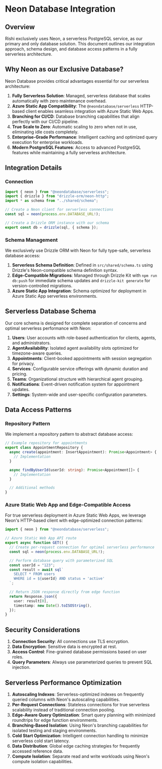 # Neon Database Integration

## Overview

Rishi exclusively uses Neon, a serverless PostgreSQL service, as our primary and only database solution. This document outlines our integration approach, schema design, and database access patterns in a fully serverless architecture.

## Why Neon as our Exclusive Database?

Neon Database provides critical advantages essential for our serverless architecture:

1. **Fully Serverless Solution**: Managed, serverless database that scales automatically with zero maintenance overhead.
2. **Azure Static App Compatibility**: The `@neondatabase/serverless` HTTP-based client enables seamless integration with Azure Static Web Apps.
3. **Branching for CI/CD**: Database branching capabilities that align perfectly with our CI/CD pipeline.
4. **True Scale to Zero**: Automatic scaling to zero when not in use, eliminating idle costs completely.
5. **Enterprise-Grade Performance**: Intelligent caching and optimized query execution for enterprise workloads.
6. **Modern PostgreSQL Features**: Access to advanced PostgreSQL features while maintaining a fully serverless architecture.

## Integration Details

### Connection

```typescript
import { neon } from "@neondatabase/serverless";
import { drizzle } from "drizzle-orm/neon-http";
import * as schema from "../shared/schema";

// Create a Neon client for serverless connections
const sql = neon(process.env.DATABASE_URL!);

// Create a Drizzle ORM instance with our schema
export const db = drizzle(sql, { schema });
```

### Schema Management

We exclusively use Drizzle ORM with Neon for fully type-safe, serverless database access:

1. **Serverless Schema Definition**: Defined in `src/shared/schema.ts` using Drizzle's Neon-compatible schema definition syntax.
2. **Edge-Compatible Migrations**: Managed through Drizzle Kit with `npm run db:push` for immediate schema updates and `drizzle-kit generate` for version-controlled migrations.
3. **Azure Static App Integration**: Schema optimized for deployment in Azure Static App serverless environments.

## Serverless Database Schema

Our core schema is designed for complete separation of concerns and optimal serverless performance with Neon:

1. **Users**: User accounts with role-based authentication for clients, agents, and administrators.
2. **AgentAvailability**: Isolated agent availability slots optimized for timezone-aware queries.
3. **Appointments**: Client-booked appointments with session segregation for privacy.
4. **Services**: Configurable service offerings with dynamic duration and pricing.
5. **Teams**: Organizational structure with hierarchical agent grouping.
6. **Notifications**: Event-driven notification system for appointment updates.
7. **Settings**: System-wide and user-specific configuration parameters.

## Data Access Patterns

### Repository Pattern

We implement a repository pattern to abstract database access:

```typescript
// Example repository for appointments
export class AppointmentRepository {
  async create(appointment: InsertAppointment): Promise<Appointment> {
    // Implementation
  }

  async findByUserId(userId: string): Promise<Appointment[]> {
    // Implementation
  }

  // Additional methods
}
```

### Azure Static Web App and Edge-Compatible Access

For true serverless deployment in Azure Static Web Apps, we leverage Neon's HTTP-based client with edge-optimized connection patterns:

```typescript
import { neon } from "@neondatabase/serverless";

// Azure Static Web App API route
export async function GET() {
  // Create per-request connection for optimal serverless performance
  const sql = neon(process.env.DATABASE_URL!);

  // Perform database query with parameterized SQL
  const userId = "123";
  const result = await sql`
    SELECT * FROM users 
    WHERE id = ${userId} AND status = 'active'
  `;

  // Return JSON response directly from edge function
  return Response.json({
    user: result[0],
    timestamp: new Date().toISOString(),
  });
}
```

## Security Considerations

1. **Connection Security**: All connections use TLS encryption.
2. **Data Encryption**: Sensitive data is encrypted at rest.
3. **Access Control**: Fine-grained database permissions based on user roles.
4. **Query Parameters**: Always use parameterized queries to prevent SQL injection.

## Serverless Performance Optimization

1. **Autoscaling Indexes**: Serverless-optimized indexes on frequently queried columns with Neon's autoscaling capabilities.
2. **Per-Request Connections**: Stateless connections for true serverless scalability instead of traditional connection pooling.
3. **Edge-Aware Query Optimization**: Smart query planning with minimized roundtrips for edge function environments.
4. **Branching-Based Isolation**: Using Neon's branching capabilities for isolated testing and staging environments.
5. **Cold Start Optimization**: Intelligent connection handling to minimize serverless cold start latency.
6. **Data Distribution**: Global edge caching strategies for frequently accessed reference data.
7. **Compute Isolation**: Separate read and write workloads using Neon's compute isolation capabilities.
